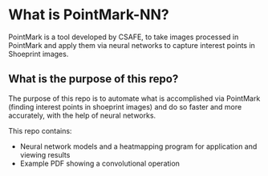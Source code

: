 # What is PointMark-NN?

PointMark is a tool developed by CSAFE, to take images processed in PointMark
and apply them via neural networks to capture interest points in Shoeprint images.

## What is the purpose of this repo?

The purpose of this repo is to automate what is accomplished via PointMark (finding
interest points in shoeprint images) and do so faster and more accurately, with the
help of neural networks.

This repo contains:

- Neural network models and a heatmapping program for application and viewing results
- Example PDF showing a convolutional operation
